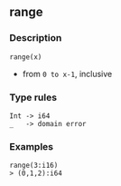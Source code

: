## range

### Description

`range(x)`

- from `0 to x-1`, inclusive

### Type rules

```no-highlight
Int -> i64
_   -> domain error
```

### Examples

```no-highlight
range(3:i16)
> (0,1,2):i64
```
